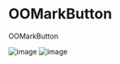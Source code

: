 OOMarkButton
============

OOMarkButton

 ![image](https://github.com/OpeningO/OOMarkButton/raw/master/ios6.png)
 ![image](https://github.com/OpeningO/OOMarkButton/raw/master/ios7.png)
